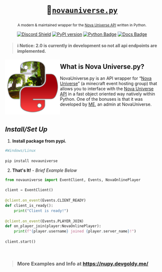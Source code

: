 <div align="center">

  # 🐍[``novauniverse.py``](https://pypi.org/project/novauniverse/)
  
  <sub>A modern & maintained wrapper for the [Nova Universe API](https://novauniverse.net/api/) written in Python.</sub>
  
  [![Discord Shield](https://discordapp.com/api/guilds/692764975902752871/widget.png?style=shield)](https://discord.gg/4gZSVJ7)
  [![PyPI version](https://badge.fury.io/py/novauniverse.svg)](https://pypi.org/project/novauniverse/)
  [![Python Badge](https://img.shields.io/pypi/pyversions/novauniverse?style=flat)](https://pypi.org/project/novauniverse/ "Supported python versions.")
  [![Docs Badge](https://img.shields.io/github/actions/workflow/status/NovaUniverse/NovaUniverse.py/documentation.yaml?label=docs)](https://nupy.devgoldy.me/)
  
</div>

> #### ℹ Notice: 2.0 is currently in development so not all api endpoints are implemented.

<p align="right">
 <img align="left" src="https://raw.githubusercontent.com/NovaUniverse/NovaUniverse.py/main/docs/_static/logo.png" width="180" />
 
 <h2>What is Nova Universe.py?</h2>
 NovaUniverse.py is an API wrapper for “<a href="https://novauniverse.net/">Nova Universe</a>” (a minecraft event hosting group) that allows you to interface with the <a href="https://novauniverse.net/api">Nova Universe API</a> in a fast object oriented way natively within Python. One of the bonuses is that it was developed by <a href="https://github.com/THEGOLDENPRO">ME</a>, an admin at NovaUniverse.
</p>

<br>

## *Install/Set Up*
1. **Install package from pypi.**
```sh
#Windows/Linux

pip install novauniverse
```
2. **That's It!** - *Brief Example Below*
```python
from novauniverse import EventClient, Events, NovaOnlinePlayer 

client = EventClient()

@client.on_event(Events.CLIENT_READY)
def client_is_ready():
    print("Client is ready!")

@client.on_event(Events.PLAYER_JOIN)
def on_player_join(player:NovaOnlinePlayer):
    print(f"{player.username} joined {player.server_name}!")

client.start()
```

<br>

> ### More Examples and Info at https://nupy.devgoldy.me/
